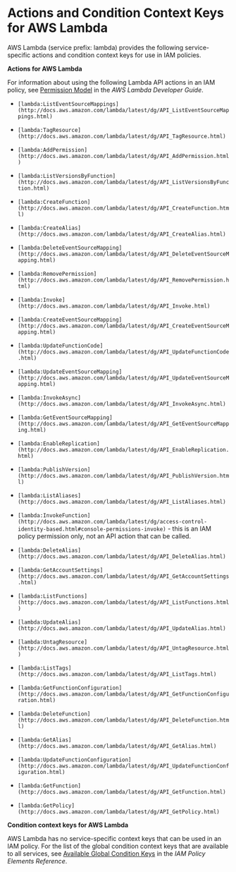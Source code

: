 # Actions and Condition Context Keys for AWS Lambda<a name="list_lambda"></a>

AWS Lambda \(service prefix: lambda\) provides the following service\-specific actions and condition context keys for use in IAM policies\.

**Actions for AWS Lambda**

For information about using the following Lambda API actions in an IAM policy, see [Permission Model](http://docs.aws.amazon.com/lambda/latest/dg/intro-permission-model.html) in the *AWS Lambda Developer Guide*\.

+ `[lambda:ListEventSourceMappings](http://docs.aws.amazon.com/lambda/latest/dg/API_ListEventSourceMappings.html)`

+ `[lambda:TagResource](http://docs.aws.amazon.com/lambda/latest/dg/API_TagResource.html)`

+ `[lambda:AddPermission](http://docs.aws.amazon.com/lambda/latest/dg/API_AddPermission.html)`

+ `[lambda:ListVersionsByFunction](http://docs.aws.amazon.com/lambda/latest/dg/API_ListVersionsByFunction.html)`

+ `[lambda:CreateFunction](http://docs.aws.amazon.com/lambda/latest/dg/API_CreateFunction.html)`

+ `[lambda:CreateAlias](http://docs.aws.amazon.com/lambda/latest/dg/API_CreateAlias.html)`

+ `[lambda:DeleteEventSourceMapping](http://docs.aws.amazon.com/lambda/latest/dg/API_DeleteEventSourceMapping.html)`

+ `[lambda:RemovePermission](http://docs.aws.amazon.com/lambda/latest/dg/API_RemovePermission.html)`

+ `[lambda:Invoke](http://docs.aws.amazon.com/lambda/latest/dg/API_Invoke.html)`

+ `[lambda:CreateEventSourceMapping](http://docs.aws.amazon.com/lambda/latest/dg/API_CreateEventSourceMapping.html)`

+ `[lambda:UpdateFunctionCode](http://docs.aws.amazon.com/lambda/latest/dg/API_UpdateFunctionCode.html)`

+ `[lambda:UpdateEventSourceMapping](http://docs.aws.amazon.com/lambda/latest/dg/API_UpdateEventSourceMapping.html)`

+ `[lambda:InvokeAsync](http://docs.aws.amazon.com/lambda/latest/dg/API_InvokeAsync.html)`

+ `[lambda:GetEventSourceMapping](http://docs.aws.amazon.com/lambda/latest/dg/API_GetEventSourceMapping.html)`

+ `[lambda:EnableReplication](http://docs.aws.amazon.com/lambda/latest/dg/API_EnableReplication.html)`

+ `[lambda:PublishVersion](http://docs.aws.amazon.com/lambda/latest/dg/API_PublishVersion.html)`

+ `[lambda:ListAliases](http://docs.aws.amazon.com/lambda/latest/dg/API_ListAliases.html)`

+ `[lambda:InvokeFunction](http://docs.aws.amazon.com/lambda/latest/dg/access-control-identity-based.html#console-permissions-invoke)` \- this is an IAM policy permission only, not an API action that can be called\.

+ `[lambda:DeleteAlias](http://docs.aws.amazon.com/lambda/latest/dg/API_DeleteAlias.html)`

+ `[lambda:GetAccountSettings](http://docs.aws.amazon.com/lambda/latest/dg/API_GetAccountSettings.html)`

+ `[lambda:ListFunctions](http://docs.aws.amazon.com/lambda/latest/dg/API_ListFunctions.html)`

+ `[lambda:UpdateAlias](http://docs.aws.amazon.com/lambda/latest/dg/API_UpdateAlias.html)`

+ `[lambda:UntagResource](http://docs.aws.amazon.com/lambda/latest/dg/API_UntagResource.html)`

+ `[lambda:ListTags](http://docs.aws.amazon.com/lambda/latest/dg/API_ListTags.html)`

+ `[lambda:GetFunctionConfiguration](http://docs.aws.amazon.com/lambda/latest/dg/API_GetFunctionConfiguration.html)`

+ `[lambda:DeleteFunction](http://docs.aws.amazon.com/lambda/latest/dg/API_DeleteFunction.html)`

+ `[lambda:GetAlias](http://docs.aws.amazon.com/lambda/latest/dg/API_GetAlias.html)`

+ `[lambda:UpdateFunctionConfiguration](http://docs.aws.amazon.com/lambda/latest/dg/API_UpdateFunctionConfiguration.html)`

+ `[lambda:GetFunction](http://docs.aws.amazon.com/lambda/latest/dg/API_GetFunction.html)`

+ `[lambda:GetPolicy](http://docs.aws.amazon.com/lambda/latest/dg/API_GetPolicy.html)`

**Condition context keys for AWS Lambda**

AWS Lambda has no service\-specific context keys that can be used in an IAM policy\. For the list of the global condition context keys that are available to all services, see [Available Global Condition Keys](reference_policies_condition-keys.md#AvailableKeys) in the *IAM Policy Elements Reference*\.
